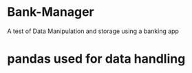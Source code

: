 # Bank-Manager
A test of Data Manipulation and storage using a banking app
# pandas used for data handling
